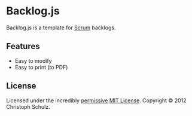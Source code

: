 # Backlog.js

Backlog.js is a template for [Scrum](http://en.wikipedia.org/wiki/Scrum_%28software_development%29) backlogs.

## Features

- Easy to modify
- Easy to print (to PDF)

## License

Licensed under the incredibly [permissive](http://en.wikipedia.org/wiki/Permissive_free_software_licence) [MIT License](http://creativecommons.org/licenses/MIT/). Copyright &copy; 2012 Christoph Schulz.
